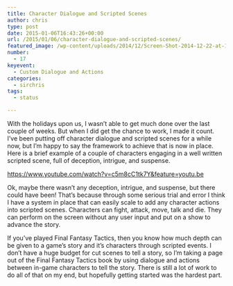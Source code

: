 ```yaml
---
title: Character Dialogue and Scripted Scenes
author: chris
type: post
date: 2015-01-06T16:43:26+00:00
url: /2015/01/06/character-dialogue-and-scripted-scenes/
featured_image: /wp-content/uploads/2014/12/Screen-Shot-2014-12-22-at-1.47.35-PM-3.png
number:
  - 17
keyevent:
  - Custom Dialogue and Actions
categories:
  - sirchris
tags:
  - status

---
```

With the holidays upon us, I wasn&#8217;t able to get much done over the last couple of weeks. But when I did get the chance to work, I made it count. I&#8217;ve been putting off character dialogue and scripted scenes for a while now, but I&#8217;m happy to say the framework to achieve that is now in place. Here is a brief example of a couple of characters engaging in a well written scripted scene, full of deception, intrigue, and suspense.

<!--more-->

https://www.youtube.com/watch?v=c5m8cC1tk7Y&feature=youtu.be

Ok, maybe there wasn&#8217;t any deception, intrigue, and suspense, but there could have been! That&#8217;s because through some serious trial and error I think I have a system in place that can easily scale to add any character actions into scripted scenes. Characters can fight, attack, move, talk and die. They can perform on the screen without any user input and put on a show to advance the story.

If you&#8217;ve played Final Fantasy Tactics, then you know how much depth can be given to a game&#8217;s story and it&#8217;s characters through scripted events. I don&#8217;t have a huge budget for cut scenes to tell a story, so I&#8217;m taking a page out of the Final Fantasy Tactics book by using dialogue and actions between in-game characters to tell the story. There is still a lot of work to do all of that on my end, but hopefully getting started was the hardest part.